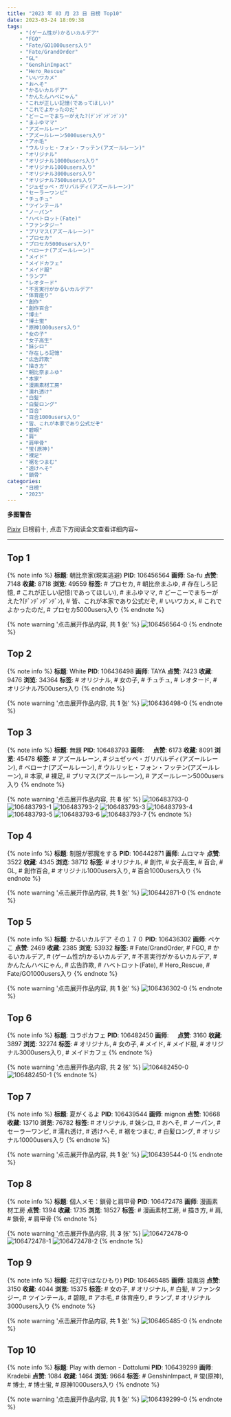```yaml
---
title: "2023 年 03 月 23 日 日榜 Top10"
date: 2023-03-24 18:09:38
tags:
    - "(ゲーム性が)かるいカルデア"
    - "FGO"
    - "Fate/GO1000users入り"
    - "Fate/GrandOrder"
    - "GL"
    - "GenshinImpact"
    - "Hero_Rescue"
    - "いいワカメ"
    - "おへそ"
    - "かるいカルデア"
    - "かんたんハベにゃん"
    - "これが正しい記憶(であってほしい)"
    - "これでよかったのだ"
    - "どーこーでまちーがえた?(ﾃﾞﾝﾃﾞﾝﾃﾞﾝﾃﾞﾝ)"
    - "まふゆママ"
    - "アズールレーン"
    - "アズールレーン5000users入り"
    - "アホ毛"
    - "ウルリッヒ・フォン・フッテン(アズールレーン)"
    - "オリジナル"
    - "オリジナル10000users入り"
    - "オリジナル1000users入り"
    - "オリジナル3000users入り"
    - "オリジナル7500users入り"
    - "ジュゼッペ・ガリバルディ(アズールレーン)"
    - "セーラーワンピ"
    - "チュチュ"
    - "ツインテール"
    - "ノーパン"
    - "ハベトロット(Fate)"
    - "ファンタジー"
    - "プリマス(アズールレーン)"
    - "プロセカ"
    - "プロセカ5000users入り"
    - "ベローナ(アズールレーン)"
    - "メイド"
    - "メイドカフェ"
    - "メイド服"
    - "ランプ"
    - "レオタード"
    - "不言実行がかるいカルデア"
    - "体育座り"
    - "創作"
    - "創作百合"
    - "博士"
    - "博士蛍"
    - "原神1000users入り"
    - "女の子"
    - "女子高生"
    - "妹シロ"
    - "存在しろ記憶"
    - "広告詐欺"
    - "描き方"
    - "朝比奈まふゆ"
    - "本家"
    - "漫画素材工房"
    - "濡れ透け"
    - "白髪"
    - "白髪ロング"
    - "百合"
    - "百合1000users入り"
    - "皆、これが本家であり公式だぞ"
    - "碧眼"
    - "肩"
    - "肩甲骨"
    - "蛍(原神)"
    - "裸足"
    - "裾をつまむ"
    - "透けへそ"
    - "鎖骨"
categories:
    - "日榜"
    - "2023"
---
```


<i class="fa fa-triangle-exclamation"></i>**多图警告**<i class="fa fa-triangle-exclamation"></i>

[Pixiv](https://www.pixiv.net/) 日榜前十, 点击下方阅读全文查看详细内容~

<!-- more -->

---

## Top 1

{% note info %}
**标题**: 朝比奈家(現実逃避)
**PID**: 106456564 **画师**: Sa-fu
**点赞**: 7148 **收藏**: 8718 **浏览**: 49559
**标签**: # プロセカ, # 朝比奈まふゆ, # 存在しろ記憶, # これが正しい記憶(であってほしい), # まふゆママ, # どーこーでまちーがえた?(ﾃﾞﾝﾃﾞﾝﾃﾞﾝﾃﾞﾝ), # 皆、これが本家であり公式だぞ, # いいワカメ, # これでよかったのだ, # プロセカ5000users入り
{% endnote %}

{% note warning '点击展开作品内容, 共 **1** 张' %}
![106456564-0](https://i.pixiv.re/img-original/img/2023/03/22/19/47/05/106456564_p0.jpg)
{% endnote %}

## Top 2

{% note info %}
**标题**: White
**PID**: 106436498 **画师**: TAYA
**点赞**: 7423 **收藏**: 9476 **浏览**: 34364
**标签**: # オリジナル, # 女の子, # チュチュ, # レオタード, # オリジナル7500users入り
{% endnote %}

{% note warning '点击展开作品内容, 共 **1** 张' %}
![106436498-0](https://i.pixiv.re/img-original/img/2023/03/22/00/03/09/106436498_p0.jpg)
{% endnote %}

## Top 3

{% note info %}
**标题**: 無題
**PID**: 106483793 **画师**: ㅤ
**点赞**: 6173 **收藏**: 8091 **浏览**: 45478
**标签**: # アズールレーン, # ジュゼッペ・ガリバルディ(アズールレーン), # ベローナ(アズールレーン), # ウルリッヒ・フォン・フッテン(アズールレーン), # 本家, # 裸足, # プリマス(アズールレーン), # アズールレーン5000users入り
{% endnote %}

{% note warning '点击展开作品内容, 共 **8** 张' %}
![106483793-0](https://i.pixiv.re/img-original/img/2023/03/23/18/50/22/106483793_p0.jpg)
![106483793-1](https://i.pixiv.re/img-original/img/2023/03/23/18/50/22/106483793_p1.jpg)
![106483793-2](https://i.pixiv.re/img-original/img/2023/03/23/18/50/22/106483793_p2.jpg)
![106483793-3](https://i.pixiv.re/img-original/img/2023/03/23/18/50/22/106483793_p3.jpg)
![106483793-4](https://i.pixiv.re/img-original/img/2023/03/23/18/50/22/106483793_p4.jpg)
![106483793-5](https://i.pixiv.re/img-original/img/2023/03/23/18/50/22/106483793_p5.jpg)
![106483793-6](https://i.pixiv.re/img-original/img/2023/03/23/18/50/22/106483793_p6.jpg)
![106483793-7](https://i.pixiv.re/img-original/img/2023/03/23/18/50/22/106483793_p7.jpg)
{% endnote %}

## Top 4

{% note info %}
**标题**: 制服が邪魔をする
**PID**: 106442871 **画师**: ムロマキ
**点赞**: 3522 **收藏**: 4345 **浏览**: 38712
**标签**: # オリジナル, # 創作, # 女子高生, # 百合, # GL, # 創作百合, # オリジナル1000users入り, # 百合1000users入り
{% endnote %}

{% note warning '点击展开作品内容, 共 **1** 张' %}
![106442871-0](https://i.pixiv.re/img-original/img/2023/03/22/06/01/57/106442871_p0.jpg)
{% endnote %}

## Top 5

{% note info %}
**标题**: かるいカルデア その１７０
**PID**: 106436302 **画师**: ペケこ
**点赞**: 2469 **收藏**: 2385 **浏览**: 53932
**标签**: # Fate/GrandOrder, # FGO, # かるいカルデア, # (ゲーム性が)かるいカルデア, # 不言実行がかるいカルデア, # かんたんハベにゃん, # 広告詐欺, # ハベトロット(Fate), # Hero_Rescue, # Fate/GO1000users入り
{% endnote %}

{% note warning '点击展开作品内容, 共 **1** 张' %}
![106436302-0](https://i.pixiv.re/img-original/img/2023/03/22/00/01/13/106436302_p0.png)
{% endnote %}

## Top 6

{% note info %}
**标题**: コラボカフェ
**PID**: 106482450 **画师**: ㅤ
**点赞**: 3160 **收藏**: 3897 **浏览**: 32274
**标签**: # オリジナル, # 女の子, # メイド, # メイド服, # オリジナル3000users入り, # メイドカフェ
{% endnote %}

{% note warning '点击展开作品内容, 共 **2** 张' %}
![106482450-0](https://i.pixiv.re/img-original/img/2023/03/23/17/58/11/106482450_p0.jpg)
![106482450-1](https://i.pixiv.re/img-original/img/2023/03/23/17/58/11/106482450_p1.jpg)
{% endnote %}

## Top 7

{% note info %}
**标题**: 夏がくるよ
**PID**: 106439544 **画师**: mignon
**点赞**: 10668 **收藏**: 13710 **浏览**: 76782
**标签**: # オリジナル, # 妹シロ, # おへそ, # ノーパン, # セーラーワンピ, # 濡れ透け, # 透けへそ, # 裾をつまむ, # 白髪ロング, # オリジナル10000users入り
{% endnote %}

{% note warning '点击展开作品内容, 共 **1** 张' %}
![106439544-0](https://i.pixiv.re/img-original/img/2023/03/22/01/38/04/106439544_p0.jpg)
{% endnote %}

## Top 8

{% note info %}
**标题**: 個人メモ：鎖骨と肩甲骨
**PID**: 106472478 **画师**: 漫画素材工房
**点赞**: 1394 **收藏**: 1735 **浏览**: 18527
**标签**: # 漫画素材工房, # 描き方, # 肩, # 鎖骨, # 肩甲骨
{% endnote %}

{% note warning '点击展开作品内容, 共 **3** 张' %}
![106472478-0](https://i.pixiv.re/img-original/img/2023/03/23/07/00/05/106472478_p0.jpg)
![106472478-1](https://i.pixiv.re/img-original/img/2023/03/23/07/00/05/106472478_p1.jpg)
![106472478-2](https://i.pixiv.re/img-original/img/2023/03/23/07/00/05/106472478_p2.jpg)
{% endnote %}

## Top 9

{% note info %}
**标题**: 花灯守(はなひもり)
**PID**: 106465485 **画师**: 碧風羽
**点赞**: 3150 **收藏**: 4044 **浏览**: 15375
**标签**: # 女の子, # オリジナル, # 白髪, # ファンタジー, # ツインテール, # 碧眼, # アホ毛, # 体育座り, # ランプ, # オリジナル3000users入り
{% endnote %}

{% note warning '点击展开作品内容, 共 **1** 张' %}
![106465485-0](https://i.pixiv.re/img-original/img/2023/03/23/00/01/47/106465485_p0.jpg)
{% endnote %}

## Top 10

{% note info %}
**标题**: Play with demon - Dottolumi
**PID**: 106439299 **画师**: Kradebii
**点赞**: 1084 **收藏**: 1464 **浏览**: 9664
**标签**: # GenshinImpact, # 蛍(原神), # 博士, # 博士蛍, # 原神1000users入り
{% endnote %}

{% note warning '点击展开作品内容, 共 **1** 张' %}
![106439299-0](https://i.pixiv.re/img-original/img/2023/03/22/01/27/10/106439299_p0.png)
{% endnote %}
